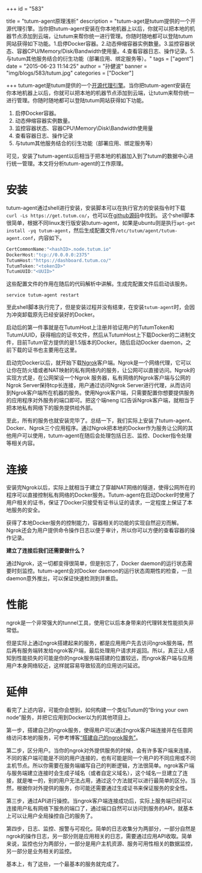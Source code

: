 +++
id = "583"

title = "tutum-agent原理浅析"
description = "tutum-aget是tutum提供的一个开源代理引擎。当你把tutum-agent安装在你本地机器上以后，你就可以把本地的机器节点添加到云端，让tutum来帮你统一进行管理。你随时随地都可以登陆tutum网站获得如下功能。1.启停Docker容器。2.动态伸缩容器实例数量。3.监控容器状态、容器CPU/Memory/Disk/Bandwidth使用量。4.查看容器日志、操作记录。5.与tutum其他服务结合的衍生功能（部署应用、绑定服务等）。"
tags = ["agent"]
date = "2015-06-23 11:14:25"
author = "孙健波"
banner = "img/blogs/583/tutum.jpg"
categories = ["Docker"]

+++
tutum-aget是tutum提供的一个[开源代理引擎](https://github.com/tutumcloud/tutum-agent)。当你把tutum-agent安装在你本地机器上以后，你就可以把本地的机器节点添加到云端，让tutum来帮你统一进行管理。你随时随地都可以登陆tutum网站获得如下功能。

1.  启停Docker容器。
2.  动态伸缩容器实例数量。
3.  监控容器状态、容器CPU\\Memory\\Disk\\Bandwidth使用量
4.  查看容器日志、操作记录
5.  与tutum其他服务结合的衍生功能（部署应用、绑定服务等）

可见，安装了tutum-agent以后相当于把本地的机器加入到了tutum的数据中心进行统一管理。本文将分析tutum-agent的工作原理。

安装
==

tutum-agent通过shell进行安装，安装脚本可以在执行官方的安装指令时下载`curl -Ls https://get.tutum.co/`，也可以在[github源码](https://github.com/tutumcloud/tutum-agent/blob/master/contrib/install-agent.sh)中找到。 这个shell脚本很简单，根据不同linux发行版安装tutum-agent，如果是ubuntu则是执行`apt-get install -yq tutum-agent`，然后生成配置文件`/etc/tutum/agent/tutum-agent.conf`，内容如下。

~~~go
CertCommonName:"<hashID>.node.tutum.io"
DockerHost:"tcp://0.0.0.0:2375"
TutumHost:"https://dashboard.tutum.co/"
TutumToken:"<tokenID>"
TutumUUID:"<UUID>"
~~~

这些配置文件的作用在随后的代码解析中讲解。生成完配置文件后启动该服务。

 `service tutum-agent restart` 

至此shell脚本执行完了，但是安装过程并没有结束，在安装`tutum-agent`时，会因为冲突卸载原先已经安装好的Docker。 

启动后的第一件事就是在TutumHost上注册并验证用户的TutumToken和TutumUUID，获得相应的证书文件，然后从TutumHost上下载Docker的二进制文件，目前Tutum官方提供的是1.5版本的Docker。随后启动Docker daemon，之前下载的证书也主要用在这里。 

启动完Docker以后，就开始下载[Ngrok](https://ngrok.com/)客户端。Ngrok是一个网络代理，它可以让你在防火墙或者NAT映射的私有网络内的服务，让公网可以直接访问。Ngrok的实现方式是，在公网架设一个Ngrok 服务器，私有网络的Ngrok客户端与公网的Ngrok Server保持tcp长连接，用户通过访问Ngrok Server进行代理，从而访问到Ngrok客户端所在机器的服务。使用Ngrok客户端，只需要配置你想要提供服务的应用程序对外服务的端口即可。把这个端neng l口告诉Ngrok客户端，就相当于把本地私有网络下的服务提供给外部。 

至此，所有的服务也就安装完毕了。总结一下，我们实际上安装了tutum-agent、Docker、Ngrok三个应用程序。通过Ngrok把本地的Docker作为服务让公网的其他用户可以使用，tutum-agent在随后会处理包括日志、监控、Docker指令处理等相关内容。

连接
==

安装完Ngrok以后，实际上就相当于建立了穿越NAT网络的隧道，使得公网所在的程序可以直接控制私有网络的Docker服务。Tutum-agent在启动Docker时使用了用户相关的证书，保证了Docker只接受有证书认证的请求，一定程度上保证了本地服务的安全。 

获得了本地Docker服务的控制能力，容器相关的功能的实现自然迎刃而解。Ngrok还会为用户提供命令操作日志以便于审计，所以你可以方便的查看容器的操作记录。 

**建立了连接后我们还需要做什么？** 

通过Ngrok，这一切都变得很简单，但是别忘了，Docker daemon的运行状态需要时刻监控。tutum-agent会对Docker daemon的运行状态周期性的检查，一旦daemon意外推出，可以保证快速检测到并重启。

性能
==

ngrok是一个非常强大的tunnel工具，使用它以后本身带来的代理转发性能损失非常低。 

但是实际上通过ngrok搭建起来的服务，都是应用用户先去访问ngrok服务端，然后再有服务端转发给ngrok客户端，最后处理用户请求并返回。所以，真正让人感知到性能损失的可能是你的ngrok服务端搭建的位置较远，而ngrok客户端与应用用户本身网络较近，这样就容易导致较高的应用访问延迟。

延伸
==

看完了上述内容，可能你会想到，如何构建一个类似Tutum的“Bring your own node”服务，并把它应用到Docker以为的其他项目上。 

第一步，搭建自己的ngrok服务，使得用户可以通过ngrok客户端连接并在任意网络访问本地的服务，可参考博客[“搭建自己的ngrok服务”](http://tonybai.com/2015/03/14/selfhost-ngrok-service/)。

第二步，区分用户。当你的ngrok对外提供服务的时候，会有许多客户端来连接，不同的客户端可能是不同的用户连接的，也有可能是同一个用户的不同应用或不同主机节点。所以你需要在服务端编写自己的判断逻辑，方法很简单。ngrok客户端与服务端建立连接时会生成子域名（或者自定义域名），这个域名一旦建立了连接，就是唯一的，别的用户无法占用，通过这个方法就可以进行最简单的区分。当然，根据你对外提供的服务，你可能还需要通过生成证书来保证服务的安全性。 

第三步，通过API进行操控。当ngrok客户端连接成功后，实际上服务端已经可以连接用户私有网络下服务的端口了，通过端口自然可以访问到服务的API，就基本上可以让用户全局操控自己的服务了。 

第四步，日志、监控、报警与可视化。简单的日志收集分为两部分，一部分自然是ngrok的操作日志，另一部分则是应用相关的日志，需要通过应用API收取。简单来说，监控也分为两部分，一部分是用户主机资源、服务可用性相关的数据监控，另一部分是业务相关的监控。 

基本上，有了这些，一个最基本的服务就完成了。